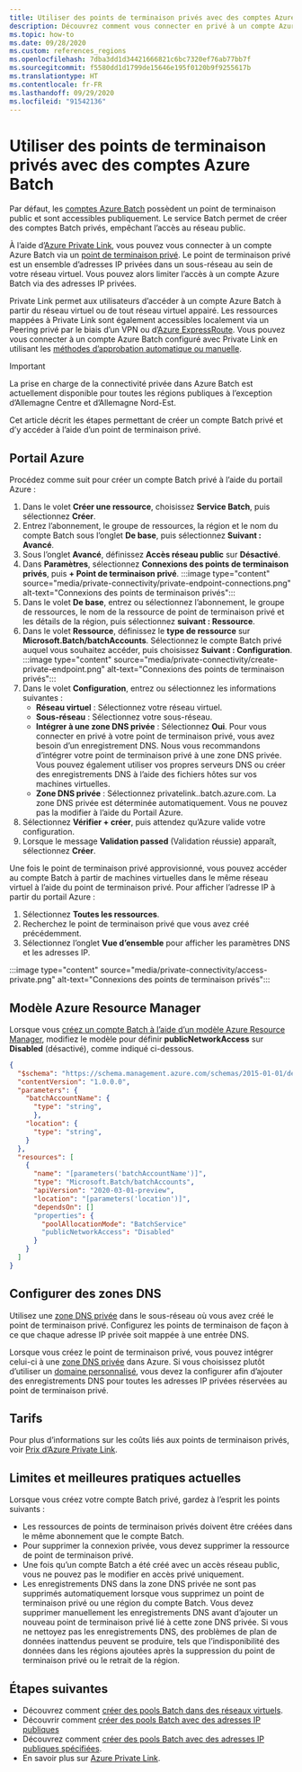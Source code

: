 ```yaml
---
title: Utiliser des points de terminaison privés avec des comptes Azure Batch
description: Découvrez comment vous connecter en privé à un compte Azure Batch à l’aide de points de terminaison privés.
ms.topic: how-to
ms.date: 09/28/2020
ms.custom: references_regions
ms.openlocfilehash: 7dba3dd1d34421666821c6bc7320ef76ab77bb7f
ms.sourcegitcommit: f5580dd1d1799de15646e195f0120b9f9255617b
ms.translationtype: HT
ms.contentlocale: fr-FR
ms.lasthandoff: 09/29/2020
ms.locfileid: "91542136"
---
```

# <a name="use-private-endpoints-with-azure-batch-accounts"></a>Utiliser des points de terminaison privés avec des comptes Azure Batch

Par défaut, les [comptes Azure Batch](accounts.md) possèdent un point de terminaison public et sont accessibles publiquement. Le service Batch permet de créer des comptes Batch privés, empêchant l’accès au réseau public.

À l’aide d’[Azure Private Link](../private-link/private-link-overview.md), vous pouvez vous connecter à un compte Azure Batch via un [point de terminaison privé](../private-link/private-endpoint-overview.md). Le point de terminaison privé est un ensemble d’adresses IP privées dans un sous-réseau au sein de votre réseau virtuel. Vous pouvez alors limiter l’accès à un compte Azure Batch via des adresses IP privées.

Private Link permet aux utilisateurs d’accéder à un compte Azure Batch à partir du réseau virtuel ou de tout réseau virtuel appairé. Les ressources mappées à Private Link sont également accessibles localement via un Peering privé par le biais d’un VPN ou d’[Azure ExpressRoute](../expressroute/expressroute-introduction.md). Vous pouvez vous connecter à un compte Azure Batch configuré avec Private Link en utilisant les [méthodes d’approbation automatique ou manuelle](../private-link/private-endpoint-overview.md#access-to-a-private-link-resource-using-approval-workflow).

> [!IMPORTANT]
> La prise en charge de la connectivité privée dans Azure Batch est actuellement disponible pour toutes les régions publiques à l’exception d’Allemagne Centre et d’Allemagne Nord-Est.

Cet article décrit les étapes permettant de créer un compte Batch privé et d’y accéder à l’aide d’un point de terminaison privé.

## <a name="azure-portal"></a>Portail Azure

Procédez comme suit pour créer un compte Batch privé à l’aide du portail Azure :

1. Dans le volet **Créer une ressource**, choisissez **Service Batch**, puis sélectionnez **Créer**.
2. Entrez l’abonnement, le groupe de ressources, la région et le nom du compte Batch sous l’onglet **De base**, puis sélectionnez **Suivant : Avancé**.
3. Sous l’onglet **Avancé**, définissez **Accès réseau public** sur **Désactivé**.
4. Dans **Paramètres**, sélectionnez **Connexions des points de terminaison privés**, puis **+ Point de terminaison privé**.
   :::image type="content" source="media/private-connectivity/private-endpoint-connections.png" alt-text="Connexions des points de terminaison privés":::
5. Dans le volet **De base**, entrez ou sélectionnez l’abonnement, le groupe de ressources, le nom de la ressource de point de terminaison privé et les détails de la région, puis sélectionnez **suivant : Ressource**.
6. Dans le volet **Ressource**, définissez le **type de ressource** sur **Microsoft.Batch/batchAccounts**. Sélectionnez le compte Batch privé auquel vous souhaitez accéder, puis choisissez **Suivant : Configuration**.
   :::image type="content" source="media/private-connectivity/create-private-endpoint.png" alt-text="Connexions des points de terminaison privés":::
7. Dans le volet **Configuration**, entrez ou sélectionnez les informations suivantes :
   - **Réseau virtuel** : Sélectionnez votre réseau virtuel.
   - **Sous-réseau** : Sélectionnez votre sous-réseau.
   - **Intégrer à une zone DNS privée** :   Sélectionnez **Oui**. Pour vous connecter en privé à votre point de terminaison privé, vous avez besoin d’un enregistrement DNS. Nous vous recommandons d’intégrer votre point de terminaison privé à une zone DNS privée. Vous pouvez également utiliser vos propres serveurs DNS ou créer des enregistrements DNS à l’aide des fichiers hôtes sur vos machines virtuelles.
   - **Zone DNS privée** :  Sélectionnez privatelink.<region>.batch.azure.com. La zone DNS privée est déterminée automatiquement. Vous ne pouvez pas la modifier à l’aide du Portail Azure.
8. Sélectionnez **Vérifier + créer**, puis attendez qu’Azure valide votre configuration.
9. Lorsque le message **Validation passed** (Validation réussie) apparaît, sélectionnez **Créer**.

Une fois le point de terminaison privé approvisionné, vous pouvez accéder au compte Batch à partir de machines virtuelles dans le même réseau virtuel à l’aide du point de terminaison privé. Pour afficher l’adresse IP à partir du portail Azure :

1. Sélectionnez **Toutes les ressources**.
2. Recherchez le point de terminaison privé que vous avez créé précédemment.
3. Sélectionnez l’onglet **Vue d’ensemble** pour afficher les paramètres DNS et les adresses IP.

:::image type="content" source="media/private-connectivity/access-private.png" alt-text="Connexions des points de terminaison privés":::

## <a name="azure-resource-manager-template"></a>Modèle Azure Resource Manager

Lorsque vous [créez un compte Batch à l’aide d’un modèle Azure Resource Manager](quick-create-template.md), modifiez le modèle pour définir **publicNetworkAccess** sur **Disabled** (désactivé), comme indiqué ci-dessous.

```json
{
  "$schema": "https://schema.management.azure.com/schemas/2015-01-01/deploymentTemplate.json#",
  "contentVersion": "1.0.0.0",
  "parameters": {
    "batchAccountName": {
      "type": "string",
      },
    "location": {
      "type": "string",
    }
  },
  "resources": [
    {
      "name": "[parameters('batchAccountName')]",
      "type": "Microsoft.Batch/batchAccounts",
      "apiVersion": "2020-03-01-preview",
      "location": "[parameters('location')]",
      "dependsOn": []
      "properties": {
        "poolAllocationMode": "BatchService"
        "publicNetworkAccess": "Disabled"
      }
    }
  ]
}
```

## <a name="configure-dns-zones"></a>Configurer des zones DNS

Utilisez une [zone DNS privée](../dns/private-dns-privatednszone.md) dans le sous-réseau où vous avez créé le point de terminaison privé. Configurez les points de terminaison de façon à ce que chaque adresse IP privée soit mappée à une entrée DNS.

Lorsque vous créez le point de terminaison privé, vous pouvez intégrer celui-ci à une [zone DNS privée](../dns/private-dns-privatednszone.md) dans Azure. Si vous choisissez plutôt d’utiliser un [domaine personnalisé](../dns/dns-custom-domain.md), vous devez la configurer afin d’ajouter des enregistrements DNS pour toutes les adresses IP privées réservées au point de terminaison privé.

## <a name="pricing"></a>Tarifs

Pour plus d’informations sur les coûts liés aux points de terminaison privés, voir [Prix d’Azure Private Link](https://azure.microsoft.com/pricing/details/private-link/).

## <a name="current-limitations-and-best-practices"></a>Limites et meilleures pratiques actuelles

Lorsque vous créez votre compte Batch privé, gardez à l’esprit les points suivants :

- Les ressources de points de terminaison privés doivent être créées dans le même abonnement que le compte Batch.
- Pour supprimer la connexion privée, vous devez supprimer la ressource de point de terminaison privé.
- Une fois qu’un compte Batch a été créé avec un accès réseau public, vous ne pouvez pas le modifier en accès privé uniquement.
- Les enregistrements DNS dans la zone DNS privée ne sont pas supprimés automatiquement lorsque vous supprimez un point de terminaison privé ou une région du compte Batch. Vous devez supprimer manuellement les enregistrements DNS avant d’ajouter un nouveau point de terminaison privé lié à cette zone DNS privée. Si vous ne nettoyez pas les enregistrements DNS, des problèmes de plan de données inattendus peuvent se produire, tels que l’indisponibilité des données dans les régions ajoutées après la suppression du point de terminaison privé ou le retrait de la région.

## <a name="next-steps"></a>Étapes suivantes

- Découvrez comment [créer des pools Batch dans des réseaux virtuels](batch-virtual-network.md).
- Découvrir comment [créer des pools Batch avec des adresses IP publiques](batch-pool-no-public-ip-address.md)
- Découvrez comment [créer des pools Batch avec des adresses IP publiques spécifiées](create-pool-public-ip.md).
- En savoir plus sur [Azure Private Link](../private-link/private-link-overview.md).
